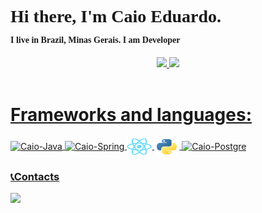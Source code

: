 <h1 style="font-family:verdana;"> Hi there, I'm Caio Eduardo.</l1>
 <p  style="font-size:50%">I live in Brazil, Minas Gerais.
 I am Developer</p>
 </h1>

<!--
- 🔭 Programador Jr ...
- 🌱 Estudando: Java ...
-->

<div align="center">
  <a href="https://github.com/caioed77">
  <img height="180em" src="https://github-readme-stats.vercel.app/api?username=caioed77&show_icons=true&theme=outrun&count_private=true"/>
  <img height="180em" src="https://github-readme-stats.vercel.app/api/top-langs/?username=caioed77&layout=compact&langs_count=7&theme=dracula"/>
</div>

<div style="display: inline_block"><br>
  <h1>Frameworks and languages:</h1>
  <img align="center" alt="Caio-Java" height="30" width="40" src="https://icongr.am/devicon/java-original.svg?size=128&color=currentColor">
  <img align="center" alt="Caio-Spring" height="30" width="40" src="https://cdn.jsdelivr.net/gh/devicons/devicon/icons/spring/spring-original-wordmark.svg" />
  <img align="center" alt="Caio-React" height="30" width="40" src="https://raw.githubusercontent.com/devicons/devicon/master/icons/react/react-original.svg">
  <img align="center" alt="Caio-Python" height="30" width="40" src="https://raw.githubusercontent.com/devicons/devicon/master/icons/python/python-original.svg">
  <img align="center" alt="Caio-Postgre" height="30" width="40" src="https://cdn.jsdelivr.net/gh/devicons/devicon/icons/postgresql/postgresql-original.svg" />
</div>

 ### 📞Contacts
<a href="https://www.linkedin.com/in/caio-eduardo-ba78601b3/" target="_blank"><img src="https://img.shields.io/badge/-LinkedIn-%230077B5?style=for-the-badge&logo=linkedin&logoColor=white" target="_blank"></a> 
